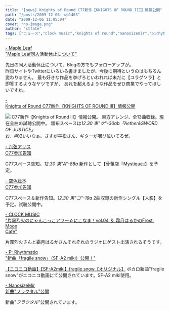 ```yaml
---
title: "[news] Knights of Round C77新作【KNIGHTS OF ROUND III】情報公開"
path: "/posts/2009-12-06--wp1463"
date: "2009-12-06 11:05:04"
cover: "no-image.png"
author: "stfate"
tags: ["ニュース","clock music","knights of round","nanosizemir","p∴rhythmatiq","空色絵本","霜月はるか"]
---
```


<style type="text/css">
<!--
p {white-space: pre-wrap};
-->
</style>

<a  href="http://ameblo.jp/shimotsukin/" target="_blank">- Maple Leaf "Maple Leaf同人活動休止について"</a>
<div >先日の同人活動休止について、Blogの方でもフォローアップが。
<div >昨日サイトやTwitterにいろいろ書きましたが、今後に期待というのはもちろん変わりません。
最も好きな作品を挙げろといわれれば未だに【ユラグソラ】と即答するようなヤツですが、
あれを超えるような作品をぜひ商業でやってほしいですね。</div></div>

<a  href="http://www.radio-mnc.net/KNTS-0003/" target="_blank">- Knights of Round C77新作【KNIGHTS OF ROUND III】情報公開</a>
<div ><a href="http://www.radio-mnc.net/KNTS-0003/"><img src="http://www.radio-mnc.net/KNTS-0003/img/banner_big.jpg"></a>
C77新作【Knights of Round III】情報公開。
東方アレンジ、全13曲収録。現在全曲の試聴公開中。
頒布スペースは<em>12.30 東"ク"-30ab「Aether&SWORD OF JUSTICE」</em>
<div >お、#02いいなぁ。さすが平松さん、ギターが咽び泣いてるぜ。</div></div>

<a  href="http://www.rokugen.net/" target="_blank">- 六弦アリス C77参加告知</a>
<div >C77スペース告知。<em>12.30 東"A"-88a</em>
新作として【骨董店『Mystique』】を予定。</div>

<a  href="http://www.sorairoehon.net/" target="_blank">- 空色絵本 C77参加告知</a>
<div >C77スペース＆新作告知。<em>12.30 東"コ"-19a</em>
2曲収録の新作シングル【人影】を予定。試聴公開中。</div>

<a  href="http://clock-music.net/" target="_blank">- CLOCK MUSIC "片霧烈火のにゃんこっこアワー☆にこなま！vol.04 ＆ 霜月はるかのFrost Moon Cafe"</a>
<div >片霧烈火さんと霜月はるかさんそれぞれのラジオにゲスト出演されるそうです。</div>

<a  href="http://prq.blog44.fc2.com/" target="_blank">- P∴Rhythmatiq "新曲「fragile snow」（SF-A2 miki）公開！"</a>
<div ><script type="text/javascript" src="http://ext.nicovideo.jp/thumb_watch/sm9014177"></script><noscript><a href="http://www.nicovideo.jp/watch/sm9014177">【ニコニコ動画】【SF-A2miki】fragile snow【オリジナル】</a></noscript>
ボカロ新曲"fragile snow"がニコニコ動画にて公開されています。SF-A2 miki使用。</div>

<a  href="http://nanosizemir.com/" target="_blank">- NanosizeMir 新曲"フラクタル"公開</a>
<div >新曲"<em>フラクタル</em>"公開されています。</div>
